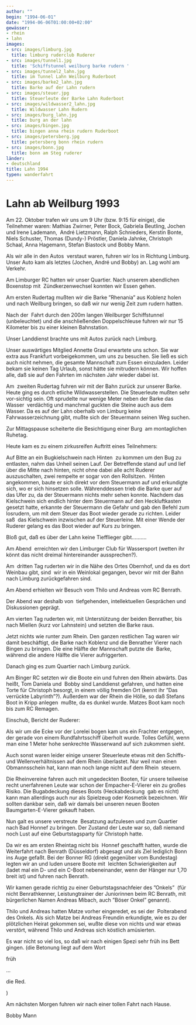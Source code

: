 ```yaml
---
author: ""
begin: "1994-06-01"
date: "1994-06-06T01:00:00+02:00"
gewässer:
- rhein
- lahn
images:
- src: images/limburg.jpg
  title: limburg ruderclub Ruderer
- src: images/tunnel1.jpg
  title: 'Schiffstunnel weilburg barke rudern '
- src: images/tunnel2_lahn.jpg
  title: im Tunnel Lahn Weilburg Ruderboot
- src: images/barke2_lahn.jpg
  title: Barke auf der Lahn rudern
- src: images/steuer.jpg
  title: Steuerleute der Barke Lahn Ruderboot
- src: images/wildwasser2_lahn.jpg
  title: Wildwasser Lahn Rudern
- src: images/burg_lahn.jpg
  title: burg an der lahn
- src: images/bingen.jpg
  title: bingen anna rhein rudern Ruderboot
- src: images/petersberg.jpg
  title: petersberg bonn rhein rudern
- src: images/bonn.jpg
  title: bonn am Steg ruderer
länder: 
- deutschland
title: Lahn 1994
typen: wanderfahrt
---
```


# Lahn ab Weilburg 1993


Am 22. Oktober trafen wir uns um 9 Uhr (bzw. 9:15 für einige), die Teilnehmer waren: Mathias Zwirner, Peter Bock, Gabriela Beutling, Jochen und Irene Lademann,  André Lietzmann, Ralph Schnieders, Kerstin Bonte, Niels Schuster, Thomas (Dundy-) Pröstler, Daniela Jahnke, Christoph Schaal, Anna Hagemann, Stefan Biastock und Bobby Mann.

Als wir alle in den Autos  verstaut waren, fuhren wir los in Richtung Limburg. Unser Auto kam als letztes (Jochen, André und Bobby) an. Lag wohl am Verkehr.

Am Limburger RC hatten wir unser Quartier. Nach unserem abendlichen Boxenstop mit  Zündkerzenwechsel konnten wir Essen gehen.

Am ersten Rudertag mußten wir die Barke ”Rhenania” aus Koblenz holen und nach Weilburg bringen, so daß wir nur wenig Zeit zum rudern hatten.

Nach der  Fahrt durch den 200m langen Weilburger Schiffstunnel (unbeleuchtet) und die anschließenden Doppelschleuse fuhren wir nur 15 Kilometer bis zu einer kleinen Bahnstation.

Unser Landdienst brachte uns mit Autos zurück nach Limburg.

Unser auswärtiges Mitglied Annette Graul erwartete uns schon. Sie war extra aus Frankfurt vorbeigekommen, um uns zu besuchen. Sie ließ es sich  auch nicht nehmen, die gesamte Mannschaft zum Essen einzuladen. Leider bekam sie keinen Tag Urlaub, sonst hätte sie mitrudern können. Wir hoffen alle, daß sie auf den Fahrten im nächsten Jahr wieder dabei ist.

Am  zweiten Rudertag fuhren wir mit der Bahn zurück zur unserer Barke. Heute ging es durch etliche Wildwasserstellen. Die Steuerleute mußten sehr vor-sichtig sein. Oft sprudelte nur wenige Meter neben der Barke das Wasser  verdächtig und manchmal guckten die Steine auch aus dem Wasser. Da es auf der Lahn oberhalb von Limburg keine Fahrwasserzeichnung gibt, mußte sich der Steuermann seinen Weg suchen.

Zur Mittagspause scheiterte die Besichtigung einer Burg  am montaglichen Ruhetag.

Heute kam es zu einem zirkusreifen Auftritt eines Teilnehmers:

Auf Bitte an ein Bugkielschwein nach Hinten  zu kommen um den Bug zu entlasten, nahm das Unheil seinen Lauf. Der Betreffende stand auf und lief über die Mitte nach hinten, nicht ohne dabei alle acht Ruderer auszuschalten, zwei rempelte er sogar von den Rollsitzen.  Hinten angekommen, baute er sich direkt vor dem Steuermann auf und erkundigte sich, wo er sich hinsetzen solle. Währenddessen trieb die Barke quer auf das Ufer zu, da der Steuermann nichts mehr sehen konnte. Nachdem das  Kielschwein sich endlich hinter dem Steuermann auf den Heckluftkasten gesetzt hatte, erkannte der Steuermann die Gefahr und gab den Befehl zum losrudern, um mit dem Steuer das Boot wieder gerade zu richten. Leider saß  das Kielschwein inzwischen auf der Steuerleine. Mit einer Wende der Ruderer gelang es das Boot wieder auf Kurs zu bringen.

Bloß gut, daß es über der Lahn keine Tiefflieger gibt..........

Am Abend  erreichten wir den Limburger Club für Wassersport (wetten ihr könnt das nicht dreimal hintereinander aussprechen?).

Am  dritten Tag ruderten wir in die Nähe des Ortes Obernhof, und da es dort Weinbau gibt, sind  wir in ein Weinlokal gegangen, bevor wir mit der Bahn nach Limburg zurückgefahren sind.

Am Abend erhielten wir Besuch vom Thilo und Andreas vom RC Benrath.

Der Abend war deshalb von  tiefgehenden, intellektuellen Gesprächen und Diskussionen geprägt.

Am vierten Tag ruderten wir, mit Unterstützung der beiden Benrather, bis nach Miellen (kurz vor Lahnstein) und setzten die Barke raus.

Jetzt nichts wie runter zum Rhein. Den ganzen restlichen Tag waren wir damit beschäftigt, die Barke nach Koblenz und die Benrather Vierer nach Bingen zu bringen. Die eine Hälfte der Mannschaft putzte die  Barke, während die andere Hälfte die Vierer aufriggerten.

Danach ging es zum Quartier nach Limburg zurück.

Am Binger RC setzten wir die Boote ein und fuhren den Rhein abwärts. Das heißt, Tom Daniela und  Bobby sind Landdienst gefahren, und hatten eine Torte für Christoph besorgt, in einem völlig fremden Ort (kennt ihr ”Das verrückte Labyrinth”?). Außerdem war der Rhein die Hölle, so daß Stefans Boot in Kripp anlegen  mußte, da es dunkel wurde. Matzes Boot kam noch bis zum RC Remagen.

Einschub, Bericht der Ruderer:

Als wir um die Ecke vor der Lorelei bogen kam uns ein Frachter entgegen, der gerade von einem Rundfahrtsschiff überholt wurde. Tolles Gefühl, wenn man eine 1 Meter hohe senkrechte Wasserwand auf sich zukommen sieht.

Auch sonst waren leider einige unserer Steuerleute etwas mit den Schiffs- und Wellenverhältnissen auf dem Rhein überlastet. Nur weil man einen Obmannsschein hat, kann man noch lange nicht auf dem Rhein  steuern.

Die Rheinvereine fahren auch mit ungedeckten Booten, für unsere teilweise recht unerfahrenen Leute war schon der Empacher-E-Vierer ein zu großes Risiko. Die Bugabdeckung dieses Boots (Heckabdeckung  gab es nicht) kann man allerdings auch nur als Spielzeug oder Kosmetik bezeichnen. Wir sollten dankbar sein, daß wir damals bei unseren neuen Booten Baumgarten-E-Vierer gekauft haben.

Nun galt es unsere verstreute  Besatzung aufzulesen und zum Quartier nach Bad Honnef zu bringen. Der Zustand der Leute war so, daß niemand noch Lust auf eine Geburtstagsparty für Christoph hatte.

Da wir es am ersten Rheintag nicht bis  Honnef geschafft hatten, wurde die Weiterfahrt nach Benrath (Düsseldorf) abgesagt und als Ziel lediglich Bonn ins Auge gefaßt. Bei der Bonner RG (direkt gegenüber vom Bundestag) legten wir an und luden unsere Boote mit  leichten Schwierigkeiten auf (ladet mal ein D- und ein C-Boot nebeneinander, wenn der Hänger nur 1,70 breit ist) und fuhren nach Benrath.

Wir kamen gerade richtig zu einer Geburtstagsnachfeier des ”Onkels”  (für nicht Benrathkenner, Leistungtrainer der Juniorinnen beim RC Benrath, mit bürgerlichen Namen Andreas Mibach, auch ”Böser Onkel” genannt).

Thilo und Andreas hatten Matze vorher eingeredet, es sei der  Polterabend des Onkels. Als sich Matze bei Andreas Freundin erkundigte, wie es zu der plötzlichen Heirat gekommen sei, wußte diese von nichts und war etwas verstört, während Thilo und Andreas sich köstlich amüsierten.

Es war nicht so viel los, so daß wir nach einigen Spezi sehr früh ins Bett gingen. (die Betonung liegt auf dem Wort

früh

...

die Red.

)

Am nächsten Morgen fuhren wir nach einer tollen Fahrt nach Hause.

Bobby Mann
